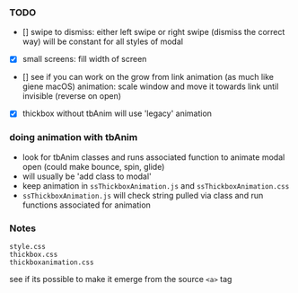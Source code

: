 
### TODO

- [] swipe to dismiss: either left swipe or right swipe (dismiss the correct way) will be constant for all styles of modal
- [x] small screens: fill width of screen
- [] see if you can work on the grow from link animation (as much like giene macOS)
  animation:
    scale window and move it towards link until invisible
    (reverse on open)
- [x] thickbox without tbAnim will use 'legacy' animation


### doing animation with tbAnim

- look for tbAnim classes and runs associated function to animate modal open (could make bounce, spin, glide)
- will usually be 'add class to modal' 
- keep animation in `ssThickboxAnimation.js` and `ssThickboxAnimation.css`
- `ssThickboxAnimation.js` will check string pulled via class and run functions associated for animation


### Notes
```
style.css
thickbox.css
thickboxanimation.css
```

see if its possible to make it emerge from the source `<a>` tag